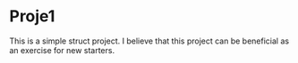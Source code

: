# Proje1
This is a simple struct project. I believe that this project can be beneficial as an exercise for new starters.
